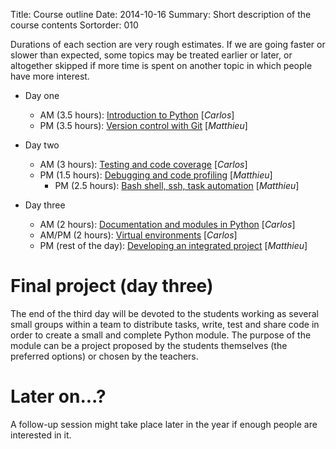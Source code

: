 Title: Course outline
Date: 2014-10-16
Summary: Short description of the course contents
Sortorder: 010

Durations of each section are very rough estimates. If we are going faster or
slower than expected, some topics may be treated earlier or later, or
altogether skipped if more time is spent on another topic in which people have
more interest.

- Day one
    + AM (3.5 hours): [Introduction to Python](https://github.com/mdjbru-teaching-material/turku_course/blob/master/course-material/introduction-to-python/intro_python.md) [*Carlos*]
    + PM (3.5 hours): [Version control with Git](https://github.com/mdjbru-teaching-material/turku_course/blob/master/course-material/version-control-with-git/intro-git.md) [*Matthieu*]

- Day two
    + AM (3 hours): [Testing and code coverage]() [*Carlos*]
    + PM (1.5 hours): [Debugging and code profiling](https://github.com/mdjbru-teaching-material/turku_course/blob/master/course-material/debugging-code-profiling/debugging-code-profiling.md) [*Matthieu*]
	  + PM (2.5 hours): [Bash shell, ssh, task automation](https://github.com/mdjbru-teaching-material/turku_course/blob/master/course-material/bash-shell-ssh-make/bash-shell-ssh-make.md) [*Matthieu*]

- Day three
    + AM (2 hours): [Documentation and modules in Python]() [*Carlos*]
    + AM/PM (2 hours): [Virtual environments]() [*Carlos*]
    + PM (rest of the day): [Developing an integrated project]() [*Matthieu*]

# Final project (day three)

The end of the third day will be devoted to the students working as several
small groups within a team to distribute tasks, write, test and share code in
order to create a small and complete Python module. The purpose of the module
can be a project proposed by the students themselves (the preferred options) or
chosen by the teachers.

# Later on...?

A follow-up session might take place later in the year if enough people are
interested in it.
